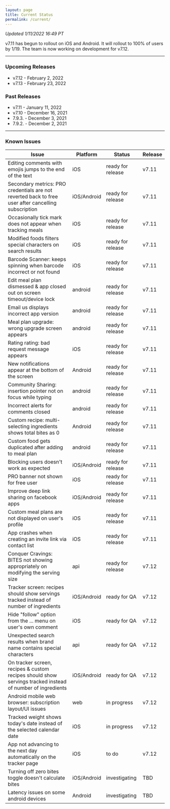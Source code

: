 ```yaml
---
layout: page
title: Current Status
permalink: /current/
---
```


_Updated 1/11/2022 16:49 PT_

v7.11 has begun to rollout on iOS and Android. It will rollout to 100% of users by 1/19. The team is now working on development for v7.12. 

***

### Upcoming Releases
- v7.12   - February 2, 2022
- v7.13   - February 23, 2022
 
### Past Releases
- v7.11   - January 11, 2022
- v7.10   - December 16, 2021
- 7.9.3.  - December 3, 2021
- 7.9.2.  - December 2, 2021

***

### Known Issues

|Issue                          |Platform   | Status    | Release           |
| ---                           | ---       | ---       | ---               |
|Editing comments with emojis jumps to the end of the text|iOS|ready for release| v7.11|
|Secondary metrics: PRO credentials are not reverted back to free user after cancelling subscription |iOS/Android|ready for release| v7.11|
|Occasionally tick mark does not appear when tracking meals |iOS|ready for release| v7.11|
|Modified foods filters special characters on search results |iOS|ready for release| v7.11|
|Barcode Scanner: keeps spinning when barcode incorrect or not found |iOS|ready for release| v7.11|
|Edit meal plan dismessed & app closed out on screen timeout/device lock |android|ready for release| v7.11|
|Email us displays incorrect app version|android|ready for release| v7.11|
|Meal plan upgrade: wrong upgrade screen appears|android|ready for release| v7.11|
|Rating rating: bad request message appears|iOS|ready for release| v7.11|
|New notifications appear at the bottom of the screen |Android|ready for release| v7.11|
|Community Sharing: insertion pointer not on focus while typing|android|ready for release| v7.11|
|Incorrect alerts for comments closed|android|ready for release| v7.11|
|Custom recipe: multi-selecting ingredients shows total bites as 0|Android|ready for release| v7.11|
|Custom food gets duplicated after adding to meal plan|android|ready for release| v7.11|
|Blocking users doesn't work as expected|iOS/Android|ready for release| v7.11|
|PRO banner not shown for free user|iOS|ready for release| v7.11|
|Improve deep link sharing on facebook apps|iOS/Android|ready for release| v7.11|
|Custom meal plans are not displayed on user's profile|iOS|ready for release| v7.11|
|App crashes when creating an invite link via contact list|iOS|ready for release| v7.11|
|Conquer Cravings: BITES not showing appropriately on modifying the serving size|api|ready for release| v7.12|
|Tracker screen: recipes should show servings tracked instead of number of ingredients|iOS/Android|ready for QA| v7.12|
|Hide "follow" option from the ... menu on user's own comment|iOS|ready for QA| v7.12|
|Unexpected search results when brand name contains special characters|api|ready for QA| v7.12|
|On tracker screen, recipes & custom recipes should show servings tracked instead of number of ingredients|iOS/Android|ready for QA| v7.12|
|Android mobile web browser: subscription layout/UI issues|web|in progress| v7.12|
|Tracked weight shows today's date instead of the selected calendar date|iOS|in progress| v7.12|
|App not advancing to the next day automatically on the tracker page |iOS|to do| v7.12|
|Turning off zero bites toggle doesn't calculate bites|iOS/Android|investigating| TBD|
|Latency issues on some android devices|Android|investigating| TBD|
